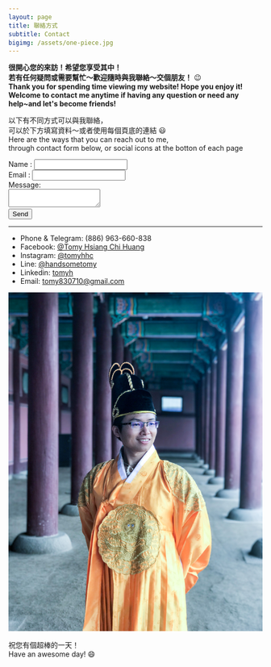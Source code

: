 ```yaml
---
layout: page
title: 聯絡方式
subtitle: Contact
bigimg: /assets/one-piece.jpg
---
```


**很開心您的來訪！希望您享受其中！  
若有任何疑問或需要幫忙～歡迎隨時與我聯絡～交個朋友！** :wink:  
**Thank you for spending time viewing my website! Hope you enjoy it!  
Welcome to contact me anytime if having any question or need any help~and let's become friends!**


以下有不同方式可以與我聯絡，  
可以於下方填寫資料～或者使用每個頁底的連結 :smiley:  
Here are the ways that you can reach out to me,  
through contact form below, or social icons at the botton of each page 

<div class="contact-box" >
<form id="info-form" action="https://formspree.io/tomy830710@gmail.com" method="POST">
Name : <input type="text" name="Name" /> <br>
Email  : <input type="email" name="Email_address" /> <br>
Message: <br>
<!--        <input type="text" id="info-msg" name="Message" /> <br>-->
<textarea name="Message" id="info-msg" wrap="soft"></textarea><br>
<button type="submit" id="info-button">Send</button>
</form>
</div>

---

* Phone & Telegram: (886) 963-660-838
* Facebook: [@Tomy Hsiang Chi Huang](https://www.facebook.com/tomyhhc)
* Instagram: [@tomyhhc](https://www.instagram.com/tomyhhc/)
* Line: [@handsometomy](https://line.me/ti/p/2CstKzHlCK) 
* Linkedin: [tomyh](https://www.linkedin.com/in/tomyh/)
* Email: [tomy830710@gmail.com](mailto:tomy830710@gmail.com)

![黃上](/assets/kingTomy.JPG)

祝您有個超棒的一天！  
Have an awesome day! :smile: 

<!--https://stackoverflow.com/questions/5773174/html-button-to-send-email-->
<!--<script type="text/javascript">-->
<!--  $(document).ready(function() {-->
<!--    $('#bt1').click(function() {-->
<!--      $('#fr1').attr('action',-->
<!--      'mailto:test@test.com?subject=' +-->
<!--      $('#tb1').val() + '&body=' + $('#tb2').val());-->
<!--      $('#fr1').submit();-->
<!--    });-->
<!--  });-->
<!--</script>-->

<!--<iframe src="https://docs.google.com/forms/d/e/1FAIpQLSc2SngnqnI_c--X0yhQrerCvHW_Fel1OzOFsPIjv7-t8V73Xw/viewform?embedded=true" width="800" height="600" frameborder="0" marginheight="0" marginwidth="0">Loading...</iframe>-->
